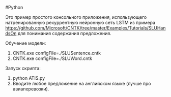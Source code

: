 ﻿#Python

Это пример простого консольного приложения, использующего натренированную рекуррентную нейронную сеть LSTM из примера https://github.com/Microsoft/CNTK/tree/master/Examples/Tutorials/SLUHandsOn для понимания содержания предложения.

Обучение модели:

1. CNTK.exe configFile=./SLUSentence.cntk
2. CNTK.exe configFile=./SLUWord.cntk

Запуск скрипта:

1. python ATIS.py
2. Вводите любое предложение на английском языке (лучше про авиаперевозки).